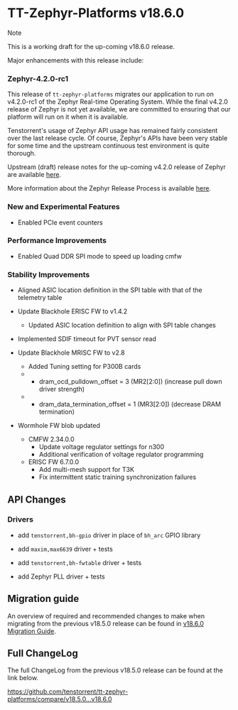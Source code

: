 # TT-Zephyr-Platforms v18.6.0

> [!NOTE]
> This is a working draft for the up-coming v18.6.0 release.

[comment]: <> (We are pleased to announce the release of TT Zephyr Platforms firmware version 18.6.0 🥳🎉.)

Major enhancements with this release include:

### Zephyr-4.2.0-rc1

This release of `tt-zephyr-platforms` migrates our application to run on v4.2.0-rc1 of the Zephyr
Real-time Operating System. While the final v4.2.0 release of Zephyr is not yet available, we are
committed to ensuring that our platform will run on it when it is available.

Tenstorrent's usage of Zephyr API usage has remained fairly consistent over the last release
cycle. Of course, Zephyr's APIs have been very stable for some time and the upstream continuous
test environment is quite thorough.

Upstream (draft) release notes for the up-coming v4.2.0 release of Zephyr are available
[here](https://github.com/zephyrproject-rtos/zephyr/blob/main/doc/releases/release-notes-4.2.rst).

More information about the Zephyr Release Process is available
[here](https://docs.zephyrproject.org/latest/project/release_process.html).

### New and Experimental Features

* Enabled PCIe event counters

### Performance Improvements

* Enabled Quad DDR SPI mode to speed up loading cmfw

### Stability Improvements

* Aligned ASIC location definition in the SPI table with that of the telemetry table
* Update Blackhole ERISC FW to v1.4.2
  * Updated ASIC location definition to align with SPI table changes
* Implemented SDIF timeout for PVT sensor read
* Update Blackhole MRISC FW to v2.8
  * Added Tuning setting for P300B cards
  * * dram_ocd_pulldown_offset = 3 (MR2[2:0]) (increase pull down driver strength)
  * * dram_data_termination_offset = 1 (MR3[2:0]) (decrease DRAM termination)

* Wormhole FW blob updated
  * CMFW 2.34.0.0
    * Update voltage regulator settings for n300
    * Additional verification of voltage regulator programming
  * ERISC FW 6.7.0.0
    * Add multi-mesh support for T3K
    * Fix intermittent static training synchronization failures

[comment]: <> (H1 Security vulnerabilities fixed?)

## API Changes

[comment]: <> (H3 Removed APIs, H3 Deprecated APIs, H3 New APIs, if applicable)

[comment]: <> (UL PCIe)
[comment]: <> (UL DDR)
[comment]: <> (UL Ethernet)
[comment]: <> (UL Telemetry)
[comment]: <> (UL Debug / Developer Features)
[comment]: <> (UL Drivers)
[comment]: <> (UL Libraries)

[comment]: <> (H2 New Samples, if applicable)

[comment]: <> (UL PCIe)
[comment]: <> (UL DDR)
[comment]: <> (UL Ethernet)
[comment]: <> (UL Telemetry)
[comment]: <> (UL Debug / Developer Features)

### Drivers

* add `tenstorrent,bh-gpio` driver in place of `bh_arc` GPIO library
* add `maxim,max6639` driver + tests
* add `tenstorrent,bh-fwtable` driver + tests

* add Zephyr PLL driver + tests

[comment]: <> (UL Libraries)

[comment]: <> (H2 Other Notable Changes, if applicable)

[comment]: <> (UL PCIe)
[comment]: <> (UL DDR)
[comment]: <> (UL Ethernet)
[comment]: <> (UL Telemetry)
[comment]: <> (UL Debug / Developer Features)
[comment]: <> (UL Drivers)
[comment]: <> (UL Libraries)

[comment]: <> (H2 New Boards, if applicable)

## Migration guide

An overview of required and recommended changes to make when migrating from the previous v18.5.0 release can be found in [v18.6.0 Migration Guide](https://github.com/tenstorrent/tt-zephyr-platforms/tree/main/doc/release/migration-guide-18.6.md).

## Full ChangeLog

The full ChangeLog from the previous v18.5.0 release can be found at the link below.

https://github.com/tenstorrent/tt-zephyr-platforms/compare/v18.5.0...v18.6.0
